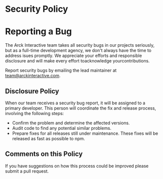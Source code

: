 # Security Policy

# Reporting a Bug

The Arck Interactive team takes all security bugs in our projects seriously, but as a
full-time development agency, we don't always have the time to address isues promptly.
We appreciate your efforts and responsible disclosure and will make every effort toacknowledge
yourcontributions.

Report security bugs by emailing the lead maintainer at team@arckinteractive.com.

## Disclosure Policy

When our  team receives a security bug report, it will be assigned to a primary developer. 
This person will coordinate the fix and release process, involving the following steps:

  * Confirm the problem and determine the affected versions.
  * Audit code to find any potential similar problems.
  * Prepare fixes for all releases still under maintenance. These fixes will be
    released as fast as possible to npm.

## Comments on this Policy

If you have suggestions on how this process could be improved please submit a
pull request.
